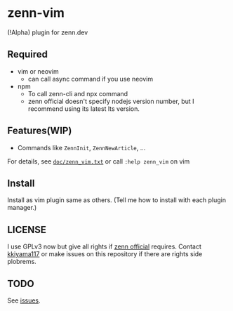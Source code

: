 # zenn-vim

(!Alpha) plugin for zenn.dev

## Required

- vim or neovim
    - can call async command if you use neovim
- npm
  - To call zenn-cli and npx command
  - zenn official doesn't specify nodejs version number, but I recommend using
    its latest lts version.

## Features(WIP)

- Commands like `ZennInit`, `ZennNewArticle`, ...

For details, see [`doc/zenn_vim.txt`](https://github.com/kkiyama117/zenn-vim/blob/master/doc/zenn_vim.txt)
or call `:help zenn_vim` on vim

## Install

Install as vim plugin same as others.
(Tell me how to install with each plugin manager.)

## LICENSE

I use GPLv3 now but give all rights if [zenn official](https://github.com/zenn-dev)
requires.
Contact [kkiyama117](https://github.com/kkiyama117) or make issues on this
repository if there are rights side plobrems.

## TODO

See [issues](https://github.com/kkiyama117/zenn-vim/issues).

